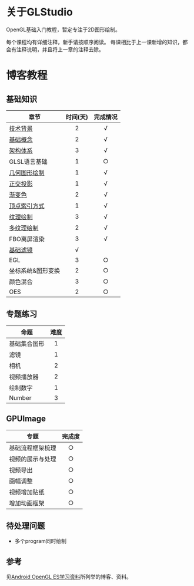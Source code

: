 # 关于GLStudio
OpenGL基础入门教程，暂定专注于2D图形绘制。

每个课程均有详细注释，新手请按顺序阅读。
每课相比于上一课新增的知识，都会有注释说明，并且将上一章的注释去除。

# 博客教程
## 基础知识
章节 | 时间(天)|完成情况
---|:---:|:---:
[技术背景](https://www.jianshu.com/p/8dd045253ef7) | 2 |√
[基础概念](https://www.jianshu.com/p/a818684333f2)| 2| √
[架构体系](https://www.jianshu.com/p/a772bfc2276b) | 3 |√
GLSL语言基础 |1  | ○
[几何图形绘制](https://www.jianshu.com/p/eb11a8346cf6)|1 |√
[正交投影](https://www.jianshu.com/p/51a405bc52ed)|1 |√
[渐变色](https://www.jianshu.com/p/6220228b822b)|2 |√
[顶点索引方式](https://www.jianshu.com/p/92c12166a935)|1 |√
[纹理绘制](https://www.jianshu.com/p/3659f4649f98)|3 |√
[多纹理绘制](https://www.jianshu.com/p/94f42d0a1939)|2 |√
FBO离屏渲染|3 |√
[基础滤镜](https://www.jianshu.com/p/dde06aefc480) |  √
EGL | 3 |○
坐标系统&图形变换|2 |○
颜色混合|3 |○
OES|2 |○

## 专题练习

命题 | 难度
---|:---:|
基础集合图形 | 1|
滤镜 | 1|
相机|2|
视频播放器|2|
绘制数字| 1|
Number | 3|

## GPUImage
专题 | 完成度
---|:---:
基础流程框架梳理|○
视频的展示与处理|○
视频导出|○
画幅调整|○
视频增加贴纸|○
增加动画框架|○

## 待处理问题
- 多个program同时绘制

## 参考
见[Android OpenGL ES学习资料](https://www.jianshu.com/p/4ff46176ccc0)所列举的博客、资料。
